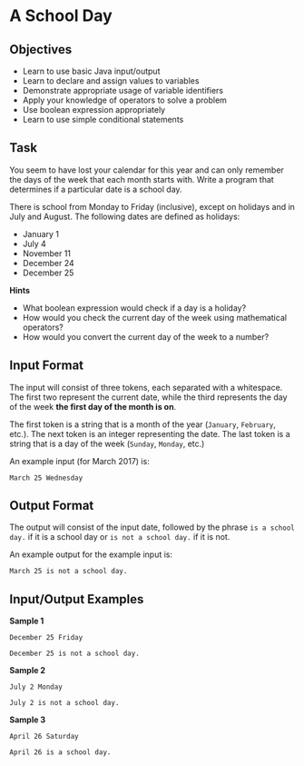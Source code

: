 # A School Day

## Objectives

* Learn to use basic Java input/output
* Learn to declare and assign values to variables
* Demonstrate appropriate usage of variable identifiers
* Apply your knowledge of operators to solve a problem
* Use boolean expression appropriately
* Learn to use simple conditional statements

## Task

You seem to have lost your calendar for this year and can only remember the days of the week that each month starts with. Write a program that determines if a particular date is a school day.

There is school from Monday to Friday (inclusive), except on holidays and in July and August. The following dates are defined as holidays:

* January 1
* July 4
* November 11
* December 24
* December 25

**Hints**

* What boolean expression would check if a day is a holiday?
* How would you check the current day of the week using mathematical operators?
* How would you convert the current day of the week to a number?

## Input Format

The input will consist of three tokens, each separated with a whitespace. The first two represent the current date, while the third represents the day of the week **the first day of the month is on**.

The first token is a string that is a month of the year (`January`, `February`, etc.). The next token is an integer representing the date. The last token is a string that is a day of the week (`Sunday`, `Monday`, etc.)

An example input (for March 2017) is:

    March 25 Wednesday

## Output Format

The output will consist of the input date, followed by the phrase `is a school day.` if it is a school day or `is not a school day.` if it is not.

An example output for the example input is:

    March 25 is not a school day.

## Input/Output Examples

**Sample 1**

    December 25 Friday

    December 25 is not a school day.

**Sample 2**

    July 2 Monday

    July 2 is not a school day.

**Sample 3**

    April 26 Saturday

    April 26 is a school day.
